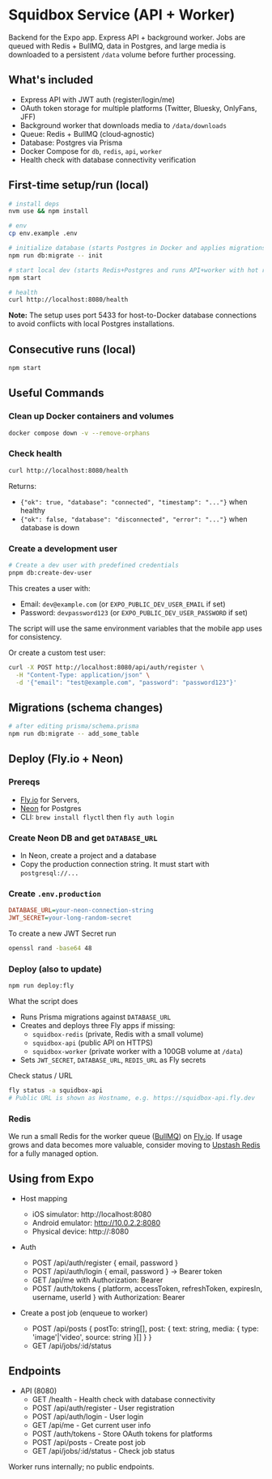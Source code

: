 # Squidbox Service (API + Worker)

Backend for the Expo app. Express API + background worker. Jobs are queued with Redis + BullMQ, data in Postgres, and large media is downloaded to a persistent `/data` volume before further processing.

## What's included

- Express API with JWT auth (register/login/me)
- OAuth token storage for multiple platforms (Twitter, Bluesky, OnlyFans, JFF)
- Background worker that downloads media to `/data/downloads`
- Queue: Redis + BullMQ (cloud‑agnostic)
- Database: Postgres via Prisma
- Docker Compose for `db`, `redis`, `api`, `worker`
- Health check with database connectivity verification

## First-time setup/run (local)

```bash
# install deps
nvm use && npm install

# env
cp env.example .env

# initialize database (starts Postgres in Docker and applies migrations)
npm run db:migrate -- init

# start local dev (starts Redis+Postgres and runs API+worker with hot reload)
npm start

# health
curl http://localhost:8080/health
```

**Note:** The setup uses port 5433 for host-to-Docker database connections to avoid conflicts with local Postgres installations.

## Consecutive runs (local)

```bash
npm start
```

## Useful Commands

### Clean up Docker containers and volumes

```bash
docker compose down -v --remove-orphans
```

### Check health

```bash
curl http://localhost:8080/health
```

Returns:

- `{"ok": true, "database": "connected", "timestamp": "..."}` when healthy
- `{"ok": false, "database": "disconnected", "error": "..."}` when database is down

### Create a development user

```bash
# Create a dev user with predefined credentials
pnpm db:create-dev-user
```

This creates a user with:

- Email: `dev@example.com` (or `EXPO_PUBLIC_DEV_USER_EMAIL` if set)
- Password: `devpassword123` (or `EXPO_PUBLIC_DEV_USER_PASSWORD` if set)

The script will use the same environment variables that the mobile app uses for consistency.

Or create a custom test user:

```bash
curl -X POST http://localhost:8080/api/auth/register \
  -H "Content-Type: application/json" \
  -d '{"email": "test@example.com", "password": "password123"}'
```

## Migrations (schema changes)

```bash
# after editing prisma/schema.prisma
npm run db:migrate -- add_some_table
```

## Deploy (Fly.io + Neon)

### Prereqs

- [Fly.io](https://fly.io) for Servers,
- [Neon](https://neon.com) for Postgres
- CLI: `brew install flyctl` then `fly auth login`

### Create Neon DB and get `DATABASE_URL`

- In Neon, create a project and a database
- Copy the production connection string. It must start with `postgresql://...`

### Create `.env.production`

```ini
DATABASE_URL=your-neon-connection-string
JWT_SECRET=your-long-random-secret
```

To create a new JWT Secret run

```bash
openssl rand -base64 48
```

### Deploy (also to update)

```bash
npm run deploy:fly
```

What the script does

- Runs Prisma migrations against `DATABASE_URL`
- Creates and deploys three Fly apps if missing:
  - `squidbox-redis` (private, Redis with a small volume)
  - `squidbox-api` (public API on HTTPS)
  - `squidbox-worker` (private worker with a 100GB volume at `/data`)
- Sets `JWT_SECRET`, `DATABASE_URL`, `REDIS_URL` as Fly secrets

Check status / URL

```bash
fly status -a squidbox-api
# Public URL is shown as Hostname, e.g. https://squidbox-api.fly.dev
```

### Redis

We run a small Redis for the worker queue ([BullMQ](https://docs.bullmq.io)) on [Fly.io](https://fly.io).
If usage grows and data becomes more valuable, consider moving to [Upstash Redis](https://upstash.com/) for a
fully managed option.

## Using from Expo

- Host mapping
  - iOS simulator: http://localhost:8080
  - Android emulator: http://10.0.2.2:8080
  - Physical device: http://<your-mac-lan-ip>:8080

- Auth
  - POST /api/auth/register { email, password }
  - POST /api/auth/login { email, password } → Bearer token
  - GET /api/me with Authorization: Bearer <token>
  - POST /auth/tokens { platform, accessToken, refreshToken, expiresIn, username, userId } with Authorization: Bearer <token>

- Create a post job (enqueue to worker)
  - POST /api/posts { postTo: string[], post: { text: string, media: { type: 'image'|'video', source: string }[] } }
  - GET /api/jobs/:id/status

## Endpoints

- API (8080)
  - GET /health - Health check with database connectivity
  - POST /api/auth/register - User registration
  - POST /api/auth/login - User login
  - GET /api/me - Get current user info
  - POST /auth/tokens - Store OAuth tokens for platforms
  - POST /api/posts - Create post job
  - GET /api/jobs/:id/status - Check job status

Worker runs internally; no public endpoints.
